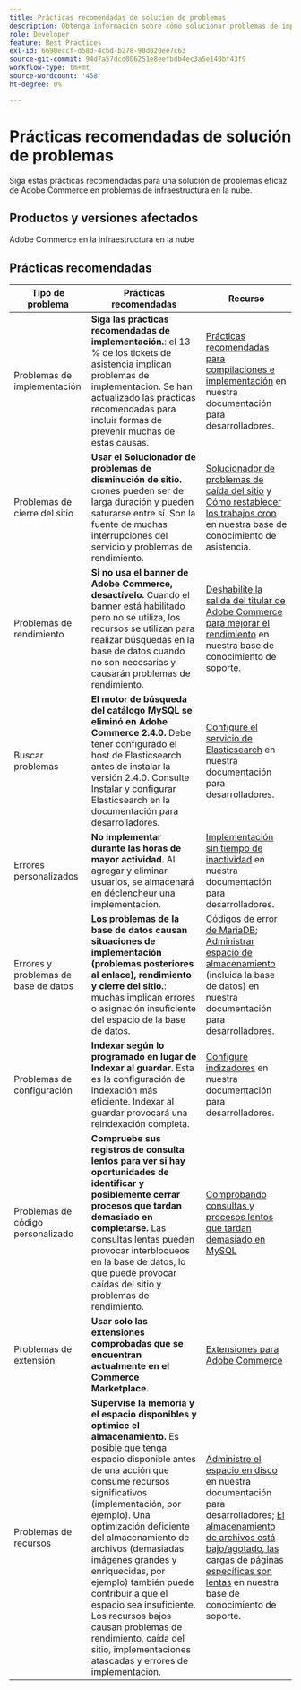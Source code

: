 ```yaml
---
title: Prácticas recomendadas de solución de problemas
description: Obtenga información sobre cómo solucionar problemas de implementación de Adobe Commerce.
role: Developer
feature: Best Practices
exl-id: 6690eccf-d58d-4cbd-b278-90d020ee7c63
source-git-commit: 94d7a57dcd006251e8eefbdb4ec3a5e140bf43f9
workflow-type: tm+mt
source-wordcount: '458'
ht-degree: 0%

---
```


# Prácticas recomendadas de solución de problemas

Siga estas prácticas recomendadas para una solución de problemas eficaz de Adobe Commerce en problemas de infraestructura en la nube.

## Productos y versiones afectados

Adobe Commerce en la infraestructura en la nube

## Prácticas recomendadas

| Tipo de problema | Prácticas recomendadas | Recurso |
|----------------------------|----------------------------------------------------------------------------------------------------------------------------------------------------------------------------------------------------------------------------------------------------------------------------------------------------------------------------------------------------------------------------------------------------|-------------------------------------------------------------------------------------------------------------------------------------------------------------------------------------------------------------------------------------------------------------------------------------------------------------------------------------------------------------------------------------------------------|
| Problemas de implementación | **Siga las prácticas recomendadas de implementación.**: el 13 % de los tickets de asistencia implican problemas de implementación. Se han actualizado las prácticas recomendadas para incluir formas de prevenir muchas de estas causas. | [Prácticas recomendadas para compilaciones e implementación](https://devdocs.magento.com/cloud/reference/discover-deploy.html#best-practices) en nuestra documentación para desarrolladores. |
| Problemas de cierre del sitio | **Usar el Solucionador de problemas de disminución de sitio.** crones pueden ser de larga duración y pueden saturarse entre sí. Son la fuente de muchas interrupciones del servicio y problemas de rendimiento. | [Solucionador de problemas de caída del sitio](https://experienceleague.adobe.com/docs/commerce-knowledge-base/kb/troubleshooting/site-down-or-unresponsive/magento-site-down-troubleshooter.html?lang=en) y [Cómo restablecer los trabajos cron](https://experienceleague.adobe.com/docs/commerce-knowledge-base/kb/troubleshooting/miscellaneous/cron-job-is-stuck-in-running-status.html?lang=en) en nuestra base de conocimiento de asistencia. |
| Problemas de rendimiento | **Si no usa el banner de Adobe Commerce, desactívelo.** Cuando el banner está habilitado pero no se utiliza, los recursos se utilizan para realizar búsquedas en la base de datos cuando no son necesarias y causarán problemas de rendimiento. | [Deshabilite la salida del titular de Adobe Commerce para mejorar el rendimiento](https://experienceleague.adobe.com/docs/commerce-knowledge-base/kb/troubleshooting/miscellaneous/disable-magento-banner-output-to-improve-site-performance.html) en nuestra base de conocimiento de soporte. |
| Buscar problemas | **El motor de búsqueda del catálogo MySQL se eliminó en Adobe Commerce 2.4.0.** Debe tener configurado el host de Elasticsearch antes de instalar la versión 2.4.0. Consulte Instalar y configurar Elasticsearch en la documentación para desarrolladores. | [Configure el servicio de Elasticsearch](https://devdocs.magento.com/cloud/project/services-elastic.html) en nuestra documentación para desarrolladores. |
| Errores personalizados | **No implementar durante las horas de mayor actividad.** Al agregar y eliminar usuarios, se almacenará en déclencheur una implementación. | [Implementación sin tiempo de inactividad](https://devdocs.magento.com/cloud/deploy/reduce-downtime.html) en nuestra documentación para desarrolladores. |
| Errores y problemas de base de datos | **Los problemas de la base de datos causan situaciones de implementación (problemas posteriores al enlace), rendimiento y cierre del sitio.**: muchas implican errores o asignación insuficiente del espacio de la base de datos. | [Códigos de error de MariaDB](https://mariadb.com/kb/en/library/mariadb-error-codes/#mariadb-specific-error-codes); [Administrar espacio de almacenamiento](https://devdocs.magento.com/cloud/project/manage-disk-space.html) (incluida la base de datos) en nuestra documentación para desarrolladores. |
| Problemas de configuración | **Indexar según lo programado en lugar de Indexar al guardar.** Esta es la configuración de indexación más eficiente. Indexar al guardar provocará una reindexación completa. | [Configure indizadores](../../../configuration/cli/manage-indexers.md#configure-indexers) en nuestra documentación para desarrolladores. |
| Problemas de código personalizado | **Compruebe sus registros de consulta lentos para ver si hay oportunidades de identificar y posiblemente cerrar procesos que tardan demasiado en completarse.** Las consultas lentas pueden provocar interbloqueos en la base de datos, lo que puede provocar caídas del sitio y problemas de rendimiento. | [Comprobando consultas y procesos lentos que tardan demasiado en MySQL](https://experienceleague.adobe.com/docs/commerce-knowledge-base/kb/troubleshooting/database/checking-slow-queries-and-processes-mysql.html) |
| Problemas de extensión | **Usar solo las extensiones comprobadas que se encuentran actualmente en el Commerce Marketplace.** | [Extensiones para Adobe Commerce](https://marketplace.magento.com/extensions.html) |
| Problemas de recursos | **Supervise la memoria y el espacio disponibles y optimice el almacenamiento.** Es posible que tenga espacio disponible antes de una acción que consume recursos significativos (implementación, por ejemplo). Una optimización deficiente del almacenamiento de archivos (demasiadas imágenes grandes y enriquecidas, por ejemplo) también puede contribuir a que el espacio sea insuficiente. Los recursos bajos causan problemas de rendimiento, caída del sitio, implementaciones atascadas y errores de implementación. | [Administre el espacio en disco](https://devdocs.magento.com/cloud/project/manage-disk-space.html) en nuestra documentación para desarrolladores; [El almacenamiento de archivos está bajo/agotado, las cargas de páginas específicas son lentas](https://experienceleague.adobe.com/docs/commerce-knowledge-base/kb/troubleshooting/miscellaneous/file-storage-low-specific-page-loads-are-slow.html?lang=en) en nuestra base de conocimiento de soporte. |
